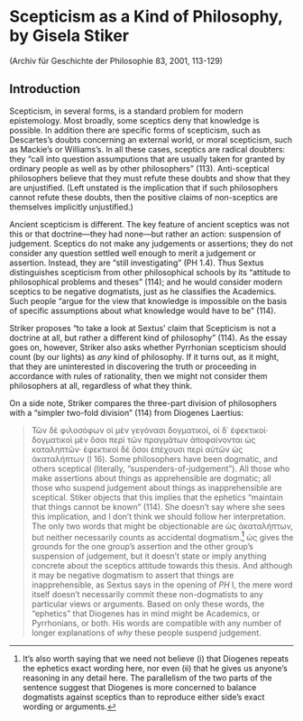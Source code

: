 # Scepticism as a Kind of Philosophy, by Gisela Stiker
(Archiv für Geschichte der Philosophie 83, 2001, 113-129)

## Introduction

Scepticism, in several forms, is a standard problem for modern epistemology. Most broadly, some sceptics deny that knowledge is possible. In addition there are specific forms of scepticism, such as Descartes’s doubts concerning an external world, or moral scepticism, such as Mackie’s or Williams’s. In all these cases, sceptics are radical doubters: they “call into question assumputions that are usually taken for granted by ordinary people as well as by other philosophers” (113). Anti-sceptical philosophers believe that they must refute these doubts and show that they are unjustified. (Left unstated is the implication that if such philosophers cannot refute these doubts, then the positive claims of non-sceptics are themselves implicitly unjustified.)

Ancient scepticism is different. The key feature of ancient sceptics was not this or that doctrine—they had none—but rather an action: suspension of judgement. Sceptics do not make any judgements or assertions; they do not consider any question settled well enough to merit a judgement or assertion. Instead, they are “still investigating” (PH 1.4). Thus Sextus distinguishes scepticism from other philosophical schools by its “attitude to philosophical problems and theses” (114); and he would consider modern sceptics to be negative dogmatists, just as he classifies the Academics. Such people “argue for the view that knowledge is impossible on the basis of specific assumptions about what knowledge would have to be” (114).

Striker proposes “to take a look at Sextus’ claim that Scepticism is not a doctrine at all, but rather a different kind of philosophy” (114). As the essay goes on, however, Striker also asks whether Pyrrhonian scepticism should count (by our lights) as *any* kind of philosophy. If it turns out, as it might, that they are uninterested in discovering the truth or proceeding in accordance with rules of rationality, then we might not consider them philosophers at all, regardless of what they think.

On a side note, Striker compares the three-part division of philosophers with a “simpler two-fold division” (114) from Diogenes Laertius:
> Τῶν δὲ φιλοσόφων οἱ μὲν γεγόνασι δογματικοί, οἱ δ᾽ ἐφεκτικοί· δογματικοὶ μὲν ὅσοι περὶ τῶν πραγμάτων ἀποφαίνονται ὡς καταληπτῶν· ἐφεκτικοὶ δὲ ὅσοι ἐπέχουσι περὶ αὐτῶν ὡς ἀκαταλήπτων (I 16).
> Some philosophers have been dogmatic, and others sceptical (literally, “suspenders-of-judgement”). All those who make assertions about things as apprehensible are dogmatic; all those who suspend judgement about things as inapprehensible are sceptical.
Stiker objects that this implies that the ephetics “maintain that things cannot be known” (114). She doesn’t say where she sees this implication, and I don’t think we should follow her interpretation. The only two words that might be objectionable are ὡς ἀκαταλήπτων, but neither necessarily counts as accidental dogmatism.[^1] ὡς gives the grounds for the one group’s assertion and the other group’s suspension of judgement, but it doesn’t state or imply anything concrete about the sceptics attitude towards this thesis. And although it may be negative dogmatism to assert that things are inapprehensible, as Sextus says in the opening of *PH* I, the mere word itself doesn’t necessarily commit these non-dogmatists to any particular views or arguments. Based on only these words, the “ephetics” that Diogenes has in mind might be Academics, or Pyrrhonians, or both. His words are compatible with any number of longer explanations of *why* these people suspend judgement.

[^1]: It’s also worth saying that we need not believe (i) that Diogenes repeats the ephetics exact wording here, nor even (ii) that he gives us anyone’s reasoning in any detail here. The parallelism of the two parts of the sentence suggest that Diogenes is more concerned to balance dogmatists against sceptics than to reproduce either side’s exact wording or arguments.
